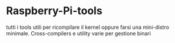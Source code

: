 Raspberry-Pi-tools
==================
tutti i tools utili per ricompilare il kernel oppure farsi una mini-distro minimale.
Cross-compilers e utility varie per gestione binari
